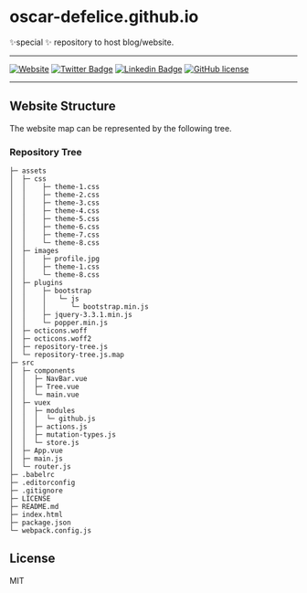 # oscar-defelice.github.io

✨special ✨ repository to host blog/website.

<hr>

[![Website](https://img.shields.io/badge/oscar--defelice-oscar-orange?style=plastic&logo=netlify&logoColor=informational&link=oscar-defelice.github.io)](https://https://oscar-defelice.github.io)
[![Twitter Badge](https://img.shields.io/badge/-@OscardeFelice-1ca0f1?style=plastic&labelColor=1ca0f1&logo=twitter&logoColor=white&link=https://twitter.com/oscardefelice)](https://twitter.com/OscardeFelice)
[![Linkedin Badge](https://img.shields.io/badge/-oscardefelice-blue?style=plastic&logo=Linkedin&logoColor=white&link=https://linkedin.com/in/oscar-de-felice-5ab72383/)](https://linkedin.com/in/oscar-de-felice-5ab72383/)
[![GitHub license](https://img.shields.io/badge/license-GNU-blue.svg?style=plastic)](https://raw.githubusercontent.com/oscar-defelice/oscar-defelice.github.io/main/LICENSE)

<hr>

## Website Structure

The website map can be represented by the following tree.

### Repository Tree

    ├─ assets
    │  ├─ css
    │  │    ├─ theme-1.css
    │  │    ├─ theme-2.css
    │  │    ├─ theme-3.css
    │  │    ├─ theme-4.css
    │  │    ├─ theme-5.css
    │  │    ├─ theme-6.css
    │  │    ├─ theme-7.css
    │  │    └─ theme-8.css
    │  ├─ images
    │  │    ├─ profile.jpg
    │  │    ├─ theme-1.css
    │  │    └─ theme-8.css
    │  ├─ plugins
    │  │    ├─ bootstrap
    │  │    │   └─ js
    │  │    │      └─ bootstrap.min.js
    │  │    ├─ jquery-3.3.1.min.js
    │  │    └─ popper.min.js
    │  ├─ octicons.woff
    │  ├─ octicons.woff2
    │  ├─ repository-tree.js
    │  └─ repository-tree.js.map
    ├─ src
    │  ├─ components
    │  │  ├─ NavBar.vue
    │  │  ├─ Tree.vue
    │  │  └─ main.vue
    │  ├─ vuex
    │  │  ├─ modules
    │  │  │  └─ github.js
    │  │  ├─ actions.js
    │  │  ├─ mutation-types.js
    │  │  └─ store.js
    │  ├─ App.vue
    │  ├─ main.js
    │  └─ router.js
    ├─ .babelrc
    ├─ .editorconfig
    ├─ .gitignore
    ├─ LICENSE
    ├─ README.md
    ├─ index.html
    ├─ package.json
    └─ webpack.config.js


## License

MIT
